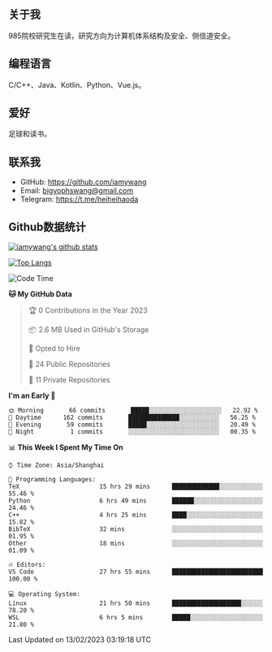 ## 关于我

985院校研究生在读，研究方向为计算机体系结构及安全、侧信道安全。

## 编程语言

C/C++、Java、Kotlin、Python、Vue.js。

## 爱好

足球和读书。

## 联系我

- GitHub: https://github.com/iamywang
- Email: bigyophswang@gmail.com
- Telegram: https://t.me/heiheihaoda

## Github数据统计

[![iamywang's github stats](https://github-readme-stats.vercel.app/api?username=iamywang&count_private=true&show_icons=true)]()

[![Top Langs](https://github-readme-stats.vercel.app/api/top-langs/?username=iamywang&layout=compact)]()

<!--START_SECTION:waka-->
![Code Time](http://img.shields.io/badge/Code%20Time-721%20hrs%2018%20mins-blue)

**🐱 My GitHub Data** 

> 🏆 0 Contributions in the Year 2023
 > 
> 📦 2.6 MB Used in GitHub's Storage 
 > 
> 💼 Opted to Hire
 > 
> 📜 24 Public Repositories 
 > 
> 🔑 11 Private Repositories  
 > 
**I'm an Early 🐤** 

```text
🌞 Morning       66 commits       █████░░░░░░░░░░░░░░░░░░░░   22.92 % 
🌆 Daytime      162 commits       ██████████████░░░░░░░░░░░   56.25 % 
🌃 Evening       59 commits       █████░░░░░░░░░░░░░░░░░░░░   20.49 % 
🌙 Night          1 commits       ░░░░░░░░░░░░░░░░░░░░░░░░░   00.35 % 

```


📊 **This Week I Spent My Time On** 

```text
⌚︎ Time Zone: Asia/Shanghai

💬 Programming Languages: 
TeX                      15 hrs 29 mins      █████████████░░░░░░░░░░░░   55.46 % 
Python                   6 hrs 49 mins       ██████░░░░░░░░░░░░░░░░░░░   24.46 % 
C++                      4 hrs 25 mins       ████░░░░░░░░░░░░░░░░░░░░░   15.82 % 
BibTeX                   32 mins             ░░░░░░░░░░░░░░░░░░░░░░░░░   01.95 % 
Other                    18 mins             ░░░░░░░░░░░░░░░░░░░░░░░░░   01.09 % 

🔥 Editors: 
VS Code                  27 hrs 55 mins      █████████████████████████   100.00 % 

💻 Operating System: 
Linux                    21 hrs 50 mins      ███████████████████░░░░░░   78.20 % 
WSL                      6 hrs 5 mins        █████░░░░░░░░░░░░░░░░░░░░   21.80 % 

```


 Last Updated on 13/02/2023 03:19:18 UTC
<!--END_SECTION:waka-->
